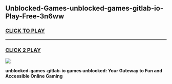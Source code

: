 
## Unblocked-Games-unblocked-games-gitlab-io-Play-Free-3n6ww
<h3>
<a href="https://premium76.site?title=unblocked-games-gitlab-io&ref=10A">CLICK TO PLAY</a></h3>
<hr>

<h3>
<a href="https://premium76.site?title=unblocked-games-gitlab-io&ref=10A">CLICK 2 PLAY</a>
  
</h3>

<a href="https://premium76.site?title=unblocked-games-gitlab-io&ref=10A"><img src="https://clearcache.store/games.png"></a>


**unblocked-games-gitlab-io games unblocked: Your Gateway to Fun and Accessible Online Gaming**
